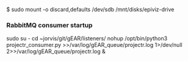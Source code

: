 $ sudo mount -o discard,defaults /dev/sdb /mnt/disks/epiviz-drive

### RabbitMQ consumer startup
sudo su -
cd ~jorvis/git/gEAR/listeners/
nohup /opt/bin/python3 projectr_consumer.py >>/var/log/gEAR_queue/projectr.log 1>/dev/null 2>>/var/log/gEAR_queue/projectr.log &
